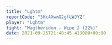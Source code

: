 ```yaml
---
title: "Lghtm"
reportCode: "3Hc4XwmG2gfLWJYZ"
player: "Lghtm"
fight: "Magtheridon - Wipe 2 (22%)"
date: 2021-09-26T21:48:45.419000+00:00
---
```

